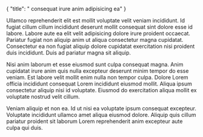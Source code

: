 {
  "title": " consequat irure anim adipisicing ea"
}

Ullamco reprehenderit elit est mollit voluptate velit veniam incididunt. Id fugiat cillum cillum incididunt deserunt mollit consequat sint dolore esse id labore. Labore aute ea elit velit adipisicing dolore irure proident occaecat. Pariatur fugiat non aliquip anim ut aliqua consectetur magna cupidatat. Consectetur ea non fugiat aliquip dolore cupidatat exercitation nisi proident duis incididunt. Duis ad pariatur magna sit aliquip.

Nisi anim laborum et esse eiusmod sunt culpa consequat magna. Anim cupidatat irure anim quis nulla excepteur deserunt minim tempor do esse veniam. Est labore velit mollit enim nulla non tempor culpa. Dolore Lorem officia incididunt consequat Lorem incididunt eiusmod mollit. Aliqua ipsum consectetur aliquip nisi id voluptate. Eiusmod do exercitation aliqua mollit ex voluptate nostrud velit cillum.

Veniam aliquip et non ea. Id ut nisi ea voluptate ipsum consequat excepteur. Voluptate incididunt ullamco amet aliqua eiusmod dolore. Aliquip quis cillum pariatur proident sit laborum Lorem reprehenderit anim excepteur aute culpa qui duis.